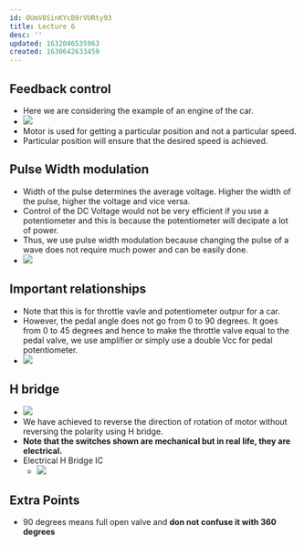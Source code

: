 ```yaml
---
id: OUmV8SinKYcB9rVURty93
title: Lecture 6
desc: ''
updated: 1632046535963
created: 1630642633459
---
```


## Feedback control
* Here we are considering the example of an engine of the car.
* ![](/assets/images/2021-09-03-09-49-46.png)
* Motor is used for getting a particular position and not a particular speed.
* Particular position will ensure that the desired speed is achieved.

## Pulse Width modulation
* Width of the pulse determines the average voltage. Higher the width of the pulse, higher the voltage and vice versa.
* Control of the DC Voltage would not be very efficient if you use a potentiometer and this is because the potentiometer will decipate a lot of power.
* Thus, we use pulse width modulation because changing the pulse of a wave does not require much power and can be easily done.
* ![](/assets/images/2021-09-19-15-25-30.png)

## Important relationships
* Note that this is for throttle vavle and potentiometer outpur for a car.
* However, the pedal angle does not go from 0 to 90 degrees. It goes from 0 to 45 degrees and hence to make the throttle valve equal to the pedal valve, we use amplifier or simply use a double Vcc for pedal potentiometer.
* ![](/assets/images/2021-09-03-09-55-04.png)

## H bridge
* ![](/assets/images/2021-09-19-15-43-30.png)
* We have achieved to reverse the direction of rotation of motor without reversing the polarity using H bridge.
* **Note that the switches shown are mechanical but in real life, they are electrical.**
* Electrical H Bridge IC
    * ![](/assets/images/2021-09-19-15-45-17.png)

## Extra Points
* 90 degrees means full open valve and **don not confuse it with 360 degrees**
